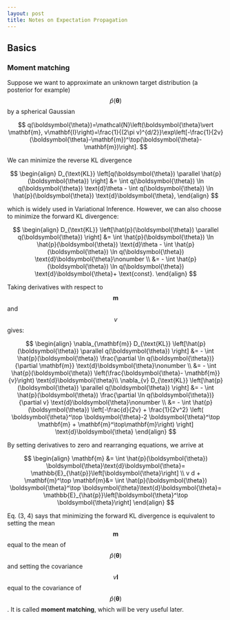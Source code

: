 ```yaml
---
layout: post
title: Notes on Expectation Propagation 
---
```


## Basics

### Moment matching

Suppose we want to approximate an unknown target distribution (a posterior for example) $$\hat{p}(\boldsymbol{\theta})$$ by a spherical Gaussian

$$
q(\boldsymbol{\theta})=\mathcal{N}\left(\boldsymbol{\theta}\vert \mathbf{m}, v\mathbf{I}\right)=\frac{1}{(2\pi v)^{d/2}}\exp\left[-\frac{1}{2v}(\boldsymbol{\theta}-\mathbf{m})^\top(\boldsymbol{\theta}-\mathbf{m})\right].
$$

We can minimize the reverse KL divergence

$$
\begin{align}
    D_{\text{KL}} \left[q(\boldsymbol{\theta}) \parallel \hat{p}(\boldsymbol{\theta}) \right] &= \int q(\boldsymbol{\theta}) \ln q(\boldsymbol{\theta}) \text{d}\theta - \int q(\boldsymbol{\theta}) \ln \hat{p}(\boldsymbol{\theta}) \text{d}\boldsymbol{\theta},
\end{align}
$$

which is widely used in Variational Inference. However, we can also choose to minimize the forward KL divergence:

$$
\begin{align}
    D_{\text{KL}} \left[\hat{p}(\boldsymbol{\theta}) \parallel q(\boldsymbol{\theta}) \right] &= \int \hat{p}(\boldsymbol{\theta}) \ln \hat{p}(\boldsymbol{\theta}) \text{d}\theta - \int \hat{p}(\boldsymbol{\theta}) \ln q(\boldsymbol{\theta}) \text{d}\boldsymbol{\theta}\nonumber \\
    &= - \int \hat{p}(\boldsymbol{\theta}) \ln q(\boldsymbol{\theta}) \text{d}\boldsymbol{\theta}+ \text{const}.
\end{align}
$$

Taking derivatives with respect to $$\mathbf{m}$$ and $$v$$ gives:

$$
\begin{align}
    \nabla_{\mathbf{m}} D_{\text{KL}} \left[\hat{p}(\boldsymbol{\theta}) \parallel q(\boldsymbol{\theta}) \right] &= - \int \hat{p}(\boldsymbol{\theta}) \frac{\partial \ln q(\boldsymbol{\theta})}{\partial \mathbf{m}} \text{d}\boldsymbol{\theta}\nonumber \\
    &= - \int \hat{p}(\boldsymbol{\theta}) \left(\frac{\boldsymbol{\theta}- \mathbf{m}}{v}\right) \text{d}\boldsymbol{\theta}\\
    \nabla_{v} D_{\text{KL}} \left[\hat{p}(\boldsymbol{\theta}) \parallel q(\boldsymbol{\theta}) \right] &= - \int \hat{p}(\boldsymbol{\theta}) \frac{\partial \ln q(\boldsymbol{\theta})}{\partial v} \text{d}\boldsymbol{\theta}\nonumber \\
    &= - \int \hat{p}(\boldsymbol{\theta}) \left[-\frac{d}{2v} + \frac{1}{2v^2} \left( \boldsymbol{\theta}^\top \boldsymbol{\theta}-2 \boldsymbol{\theta}^\top \mathbf{m} + \mathbf{m}^\top\mathbf{m}\right) \right] \text{d}\boldsymbol{\theta}
\end{align}
$$

By setting derivatives to zero and rearranging equations, we arrive at

$$
\begin{align}
    \mathbf{m} &= \int \hat{p}(\boldsymbol{\theta}) \boldsymbol{\theta}\text{d}\boldsymbol{\theta}= \mathbb{E}_{\hat{p}}\left[\boldsymbol{\theta}\right] \\
    v d + \mathbf{m}^\top \mathbf{m}&= \int \hat{p}(\boldsymbol{\theta}) \boldsymbol{\theta}^\top \boldsymbol{\theta}\text{d}\boldsymbol{\theta}= \mathbb{E}_{\hat{p}}\left[\boldsymbol{\theta}^\top \boldsymbol{\theta}\right]
\end{align}
$$

Eq. (3, 4) says that minimizing the forward KL divergence is equivalent to setting the mean $$\mathbf{m}$$ equal to the mean of $$\hat{p}(\boldsymbol{\theta})$$ and setting the covariance $$v\mathbf{I}$$ equal to the covariance of $$\hat{p}(\boldsymbol{\theta})$$. It is called **moment matching**, which will be very useful later.

<!-- ### Gaussian integral

We will use the following Gaussian integral result:
$$
\begin{align}
\label{eq:gaussian-int}
\int\exp\left[-\frac{1}{2}\mathbf{x}^\top\mathbf{A}\mathbf{x}+\mathbf{c}^\top\mathbf{x}\right]\text{d}\mathbf{x}=\sqrt{\det(2\pi\mathbf{A}^{-1})}\exp\left[\frac{1}{2}\mathbf{c}^\top\mathbf{A}^{-\top}\mathbf{c}\right]
\end{align}
$$

## Assumed-density filtering

### Background: the clutter problem

Before introducing the Expectation Propagation (EP) formally, we would like to talk about the assumed-density filtering (ADF), which is a special case of EP and forms the basis for EP. As a concrete example, consider the clutter problem discussed in Minka's thesis. The datapoints are sampled from a mixture of Gaussians: 
$$
\begin{align}
    p(\mathbf{x}\vert \boldsymbol{\theta})&=(1-w)\mathcal{N}\left(\mathbf{x} \vert \boldsymbol{\theta}, \mathbf{I}\right)+w\mathcal{N}\left(\mathbf{x} \vert \mathbf{0}, 10\mathbf{I}\right), \\
    p(\boldsymbol{\theta})&\sim\mathcal{N}(\mathbf{0}, 100\mathbf{I}),
\end{align}
$$
where $$\boldsymbol{\theta}$$ is a $$d$$-dimensional unknown parameters we want to infer, $$p(\mathbf{x}\vert \boldsymbol{\theta})$$ is the likelihood and $$p(\boldsymbol{\theta})$$ is the prior. Given i.i.d. datapoints $$\mathcal{D}=\{\mathbf{x}_1, \mathbf{x}_2, \cdots, \mathbf{x}_N\}$$, the joint distribution of data $$\mathcal{D}$$ and parameter $$\boldsymbol{\theta}$$ is
$$
p(\mathcal{D},\boldsymbol{\theta})=p(\boldsymbol{\theta})p(\mathcal{D}\vert \boldsymbol{\theta})=
p(\boldsymbol{\theta}) \prod_{i=1}^{N}p(\mathbf{x}_i\vert \boldsymbol{\theta}),
$$
and we are interested in estimating the posterior distribution $$p(\boldsymbol{\theta}\vert \mathcal{D})$$ (inferring the unknown parameters $$\boldsymbol{\theta}$$): 
$$
p(\boldsymbol{\theta}\vert \mathcal{D})=\frac{p(\boldsymbol{\theta})p(\mathcal{D}\vert \boldsymbol{\theta})}{p(\mathcal{D})} = \frac{p(\boldsymbol{\theta})p(\mathcal{D}\vert \boldsymbol{\theta})}{\int p(\boldsymbol{\theta})p(\mathcal{D}\vert \boldsymbol{\theta})\text{d}\boldsymbol{\theta}}.
$$

### ADF in a Nutshell

The main steps of ADF is summarized as follows.

#### Factorize the joint distribution

First, the joint distribution $$p(\mathcal{D},\boldsymbol{\theta})$$ is factorized as
$$
p(\mathcal{D},\boldsymbol{\theta})=p(\boldsymbol{\theta}) \prod_{i=1}^{N}t_i(\boldsymbol{\theta}),
$$
where $$t_i(\boldsymbol{\theta})=p(\mathbf{x}_i\vert \boldsymbol{\theta})$$. From my point of view, it's just renaming the likelihood.

#### Approximate the posterior by a tractable distribution

We would like to approximate the posterior by a tractable distribution $$q(\boldsymbol{\theta})$$. In this clutter problem, we choose spherical Gaussian in Eq. ($$\ref{eq:spherical-gaussian}$$): 
$$
q(\boldsymbol{\theta})=\mathcal{N}\left(\boldsymbol{\theta} \vert \mathbf{m}_{\theta}, v_{\theta}\mathbf{I}\right)
\label{eq:parameterized}
$$
and the learnable parameters are $$\{\mathbf{m}_\theta, v_\theta\}$$.

#### Calculate the approximate posterior

Suppose that given datapoints $$\mathcal{D}_{i-1}=\{\mathbf{x}_1,\mathbf{x}_2,\cdots,\mathbf{x}_{i-1}\}$$, our current estimate of the posterior is $$q(\boldsymbol{\theta}\vert \mathcal{D}_{i-1})$$. Then, after observing a new datapoint $$\mathbf{x}_{i}$$, we can update the posterior using Bayes' rule: 
$$
\underbrace{p(\boldsymbol{\theta}\vert \mathcal{D}_{i})}_{\text{new posterior}} \propto \underbrace{p(\mathbf{x}_{i} \vert \boldsymbol{\theta})}_{\text{likelihood}} \quad\underbrace{q(\boldsymbol{\theta}\vert \mathcal{D}_{i-1})}_{\text{prior}},
$$
where $$p(\boldsymbol{\theta}\vert \mathcal{D}_{i})$$ is our new estimate of the posterior, $$p(\mathbf{x}_{i} \vert \boldsymbol{\theta})$$ is the likelihood and the "old" posterior $$q(\boldsymbol{\theta}\vert \mathcal{D}_{i-1})$$ can be treated as the prior. In the clutter problem, the above equation becomes 
$$
\begin{align}
\label{eq:update-new-posterior}
    \hat{p}(\boldsymbol{\theta})=\frac{t_i(\boldsymbol{\theta})q(\boldsymbol{\theta})}{\int t_i(\boldsymbol{\theta})q(\boldsymbol{\theta}) \text{d}\boldsymbol{\theta}}=\frac{t_i(\boldsymbol{\theta})q(\boldsymbol{\theta})}{Z_i},
\end{align}
$$
where $$\hat{p}(\boldsymbol{\theta})$$ is the new posterior, $$q(\boldsymbol{\theta})$$ is the "old" posterior and $$Z_i$$ is the normalizing factor.

#### Update parameters

After obtaining the new posterior in Eq. ($$\ref{eq:update-new-posterior}$$), the final step is to update our parameters $$\{\mathbf{m}_\theta, v_\theta\}$$ so that the new $$q(\boldsymbol{\theta})$$ is as close as possible to $$\hat{p}(\boldsymbol{\theta})$$. (Note that $$\hat{p}(\boldsymbol{\theta})$$ is not what we want. What we want is a spherical Gaussian parameterized by $$\{\mathbf{m}_\theta, v_\theta\}$$ so we must “project” $$\hat{p}(\boldsymbol{\theta})$$ back into $$q(\boldsymbol{\theta})$$.) This is done by minimizing the forward KL divergence between $$\hat{p}(\boldsymbol{\theta})$$ and $$q(\boldsymbol{\theta})$$ and **moment matching** tells us that 
$$
\begin{align}
		\label{eq:adf-1}
    \mathbf{m}_\theta^\text{new} &= \int \hat{p}(\boldsymbol{\theta}) \boldsymbol{\theta}\text{d}\boldsymbol{\theta}= \mathbb{E}_{\hat{p}}\left[\boldsymbol{\theta}\right] \\
    \label{eq:adf-2}
    v_\theta^\text{new} d + \mathbf{m}_\theta^{\text{new} \top} \mathbf{m}_\theta^\text{new}&= \int \hat{p}(\boldsymbol{\theta}) \boldsymbol{\theta}^\top \boldsymbol{\theta}\text{d}\boldsymbol{\theta}= \mathbb{E}_{\hat{p}}\left[\boldsymbol{\theta}^\top \boldsymbol{\theta}\right]
\end{align}
$$
Next time, a new datapoint $$\mathbf{x}_{i+1}$$ comes in and we can update parameters $$\{\mathbf{m}_\theta, v_\theta\}$$ sequentially in this way.

### More details in ADF

#### How to compute the expectations

The next question is: how to compute the expectations on the r.h.s of Eq. ($$\ref{eq:adf-1}, \ref{eq:adf-2}$$)? We resort to the following property: for arbitrary function $$t(\boldsymbol{\theta})$$ and spherical Gaussian $$q(\boldsymbol{\theta})=\mathcal{N}(\mathbf{m}_{\theta},v_{\theta}\mathbf{I})$$, we have 
$$
\begin{align}
    \hat{p}(\boldsymbol{\theta}) &= \frac{t(\boldsymbol{\theta})q(\boldsymbol{\theta})}{\int t(\boldsymbol{\theta})q(\boldsymbol{\theta}) \text{d}\boldsymbol{\theta}}=\frac{t(\boldsymbol{\theta})q(\boldsymbol{\theta})}{Z} \\
    \frac{\partial \ln Z}{\partial \mathbf{m}_{\theta}} &= \frac{1}{Z}\int t(\boldsymbol{\theta}) \frac{\partial q(\boldsymbol{\theta})}{\partial \mathbf{m}_\theta} \text{d}\boldsymbol{\theta}\nonumber \\
    &= \frac{1}{Z} \int t(\boldsymbol{\theta}) \frac{q(\boldsymbol{\theta})(\boldsymbol{\theta}- \mathbf{m}_\theta)}{v_\theta} \text{d}\boldsymbol{\theta}\nonumber \\
    &= \frac{1}{v_{\theta}} \left[\mathbb{E}_{\hat{p}}\left[\boldsymbol{\theta}\right] - \mathbf{m}_{\theta}\right], \label{eq:lnZ-to-m}\\
    \frac{\partial \ln Z}{\partial v_{\theta}} &= \frac{1}{Z}\int t(\boldsymbol{\theta}) \frac{\partial q(\boldsymbol{\theta})}{\partial v_\theta} \text{d}\boldsymbol{\theta}\nonumber \\
    &= \frac{1}{Z} \int t(\boldsymbol{\theta}) q(\boldsymbol{\theta}) \left[-\frac{d}{2v_\theta} + \frac{1}{2v_\theta^2} \left( \boldsymbol{\theta}^\top \boldsymbol{\theta}-2 \boldsymbol{\theta}^\top \mathbf{m}_\theta + \left\lVert\mathbf{m}_\theta\right\rVert^2\right) \right] \text{d}\boldsymbol{\theta}\nonumber \\
    &= \frac{1}{2v_{\theta}^2} \left\{\mathbb{E}_{\hat{p}}\left[\boldsymbol{\theta}^\top \boldsymbol{\theta}\right] - 2\mathbb{E}_{\hat{p}}\left[\boldsymbol{\theta}\right]\mathbf{m}_{\theta} + \left\lVert\mathbf{m}_{\theta}\right\rVert^2\right\} -\frac{d}{2v_{\theta}}. \label{eq:lnZ-to-v}
\end{align}
$$
Rearranging the above equations we obtain 
$$
\begin{align}
    \mathbb{E}_{\hat{p}}\left[\boldsymbol{\theta}\right] &= v_\theta \frac{\partial \ln Z}{\partial \mathbf{m}_{\theta}} + \mathbf{m}_\theta \\
    \mathbb{E}_{\hat{p}}\left[\boldsymbol{\theta}^\top \boldsymbol{\theta}\right] &= 2 v_\theta^2 \frac{\partial \ln Z}{\partial v_{\theta}} + v_\theta d + 2 v_\theta \frac{\partial \ln Z}{\partial \mathbf{m}_{\theta}} \mathbf{m}_\theta + \left\lVert\mathbf{m}_\theta\right\rVert^2 \\
    \mathbb{E}_{\hat{p}}\left[\boldsymbol{\theta}^\top \boldsymbol{\theta}\right] - \left(\mathbb{E}_{\hat{p}}\left[\boldsymbol{\theta}\right]\right)^\top \mathbb{E}_{\hat{p}}\left[\boldsymbol{\theta}\right] &= v_\theta d - v_\theta^2 \left[ \left(\frac{\partial \ln Z}{\partial \mathbf{m}_\theta}\right)^\top  \frac{\partial \ln Z}{\partial \mathbf{m}_\theta} - 2 \frac{\partial \ln Z}{\partial v_\theta} \right]
\end{align}
$$
As long as we can compute $$\frac{\partial \ln Z}{\partial \mathbf{m}_\theta}$$ and $$\frac{\partial \ln Z}{\partial v_\theta}$$, we are able to calculate those expectations.

#### Equations for the clutter problem

For the clutter problem, there exits analytical solution. To recap, our current estimate (after observing $$\{\mathbf{x}_1, \cdots, \mathbf{x}_{i-1}\}$$) of the posterior is given by Eq. ($$\ref{eq:parameterized}$$). Then after observing a new datapoint $$\mathbf{x}_i$$, we calculate the expectations of $$\hat{p}(\boldsymbol{\theta})$$ and then set $$\mathbf{m}^{\text{new}}_{\boldsymbol{\theta}}$$ equal to $$\mathbb{E}_{\hat{p}}\left[\boldsymbol{\theta}\right]$$ and $$d v^{\text{new}}_{\theta}$$ equal to $$\mathbb{E}_{\hat{p}}\left[\boldsymbol{\theta}^\top \boldsymbol{\theta}\right] - \mathbb{E}_{\hat{p}}\left[\boldsymbol{\theta}\right]^\top \mathbb{E}_{\hat{p}}\left[\boldsymbol{\theta}\right]$$. First, we calculate the normalizing factor $$Z_i$$: 
$$
\begin{align}
    Z_i &= \int t_i(\boldsymbol{\theta})q(\boldsymbol{\theta}) \text{d}\boldsymbol{\theta}\nonumber \\
    &= \int \left[(1-w)\mathcal{N}\left(\mathbf{x}_i \vert \boldsymbol{\theta}, \mathbf{I}\right)+w\mathcal{N}\left(\mathbf{x}_i \vert \mathbf{0}, 10\mathbf{I}\right)\right]q(\boldsymbol{\theta}) \text{d}\boldsymbol{\theta}\nonumber \\
    &= \int \left[(1-w)\mathcal{N}\left(\mathbf{x}_i \vert \boldsymbol{\theta}, \mathbf{I}\right)+w\mathcal{N}\left(\mathbf{x}_i \vert \mathbf{0}, 10\mathbf{I}\right)\right]\mathcal{N}\left(\boldsymbol{\theta} \vert \mathbf{m}_{\theta}, v_{\theta}\mathbf{I}\right) \text{d}\boldsymbol{\theta}\nonumber \\
    &= (1-w)\mathcal{N}\left(\mathbf{x}_i \vert \mathbf{m}_{\theta}, (v_{\theta}+1)\mathbf{I}\right) + w\mathcal{N}\left(\mathbf{x}_i \vert \mathbf{0}, 10\mathbf{I}\right)
\end{align}
$$
In deriving the above equation, we use the Gaussian integral in Eq. ($$\ref{eq:gaussian-int}$$) so that $$\int \mathcal{N}\left(\mathbf{x}_i \vert \boldsymbol{\theta}, \mathbf{I}\right) \mathcal{N}\left(\boldsymbol{\theta} \vert \mathbf{m}_{\theta}, v_{\theta}\mathbf{I}\right)\text{d}\boldsymbol{\theta}=\mathcal{N}\left(\mathbf{x}_i \vert \mathbf{m}_{\theta}, (v_{\theta}+1)\mathbf{I}\right)$$.

By defining $$r_i = \frac{1}{Z_i} (1-w)\mathcal{N}\left(\mathbf{x}_i \vert \mathbf{m}_{\theta}, (v_{\theta}+1)\mathbf{I}\right)$$, the derivatives are given by
$$
\begin{align}
    \frac{\partial \ln Z_i}{\partial \mathbf{m}_{\theta}} &= r_i \frac{\mathbf{x}_i - m_{\boldsymbol{\theta}}}{v_{\theta}+1} \\
    \frac{\partial \ln Z_i}{\partial v_{\theta}} &= -\frac{d r_i}{2(v_{\theta}+1)} + \frac{r_i}{2(v_{\theta}+1)^2}(\mathbf{x}_i-\mathbf{m}_{\theta})^\top(\mathbf{x}_i-\mathbf{m}_{\theta})
\end{align}
$$
and the final update equations are 
$$
\begin{align}
    \mathbf{m}^{\text{new}}_{\theta} &= \mathbf{m}_{\theta} + v_{\theta} r_i  \frac{\mathbf{x}_i - \mathbf{m}_{\theta}}{v_{\theta}+1} \\
    v^{\text{new}}_{\theta} &= v_{\theta} - r_i \frac{v_{\theta}^2}{v_{\theta}+1} + \frac{r_i (1 - r_i) v_{\theta}^2}{(v_{\theta}+1)^2 d}(\mathbf{x}_i-\mathbf{m}_{\theta})^\top(\mathbf{x}_i-\mathbf{m}_{\theta})
\end{align}
$$

## Expectation Propagation

### EP in a Nutshell

The core idea of EP is summarized as follows.

#### Factorize the joint distribution

Same as in ADF.

#### Approximate the posterior by a tractable distribution

In EP, rather than using a single Gaussian, we choose to approximate the posterior by the product of Gaussians:
$$
\begin{align}
\label{eq:product-of-factors}
q(\boldsymbol{\theta})=\frac{\prod_{i=1}^N \tilde{t}_i(\boldsymbol{\theta})}{\int \prod_{i=1}^N \tilde{t}_i(\boldsymbol{\theta}) \text{d}\boldsymbol{\theta}},
\end{align}
$$
where each $$\tilde{t}_i(\boldsymbol{\theta})$$ takes the form of Eq. ($$\ref{eq:parameterized}$$) with parameters $$\{\mathbf{m}_\theta^i, v_\theta^i\}$$. A nice property of Gaussian is that the product of Gaussian PDF is also a Gaussian PDF. In this way,  $$q(\boldsymbol{\theta})$$ is also a Gaussian with mean $$\mathbf{m}_{\theta}$$ and variance $$v_{\theta}\mathbf{I}$$. If we remove a Gaussian factor, the remaining product of Gaussians is also a Gaussian with mean $$\mathbf{m}_{\theta}^{\setminus i}$$ and variance $$v^{\setminus i}_{\theta}\mathbf{I}$$. 

Although $$q(\boldsymbol{\theta})$$ is still a spherical Gaussian (same as ADF, so if the posterior is a mixture of gaussian, it can only capture a single component), we hope that by introducing these product factors $$\tilde{t}_i(\boldsymbol{\theta})$$, it will result in a more accurate estimate of the posterior. 

#### Calculate the approximate posterior

Suppose that given all datapoints $$\mathcal{D}_N=\{\mathbf{x}_1,\mathbf{x}_2,\cdots,\mathbf{x}_N\}$$, our estimate of the posterior is $$q(\boldsymbol{\theta})$$ given by Eq. ($$\ref{eq:product-of-factors}$$). Every time we randomly remove $$\mathbf{x}_i$$. After $$\mathbf{x}_i$$ being removed, our current estimate of the *leave-one-out* posterior $$q^{\setminus i}(\boldsymbol{\theta})$$ is given by
$$
\begin{align}
    q^{\setminus i}(\boldsymbol{\theta}) = \frac{q(\boldsymbol{\theta})}{\tilde{t}_i(\boldsymbol{\theta})}.
\end{align}
$$
Then suppose we "re-observing" $$\mathbf{x}_i$$. We can calculate the new posterior $$q^{\text{new}}(\boldsymbol{\theta})$$, as we did in ADF using Bayes' rule: 
$$
\begin{align}
\hat{p}(\boldsymbol{\theta})=\frac{t_i(\boldsymbol{\theta})q^{\setminus i}(\boldsymbol{\theta})}{\int t_i(\boldsymbol{\theta})q^{\setminus i}(\boldsymbol{\theta}) \text{d}\boldsymbol{\theta}}=\frac{t_i(\boldsymbol{\theta})q^{\setminus i}(\boldsymbol{\theta})}{Z_i}.
\end{align}
$$

#### Update parameters

Same as in ADF, we then update parameters $$\{\mathbf{m}_\theta, v_\theta\}$$ so that the new $$q^{\text{new}}(\boldsymbol{\theta}^{\text{}})$$ is as close as possible to $$\hat{p}(\boldsymbol{\theta})$$ by moment matching. (Note that in fact, we don't need to conpute $$q(\boldsymbol{\theta})$$ by the product of Gaussian using Eq. ($$\ref{eq:product-of-factors}$$), it is given by moment matching!) Finally, since we have updated our new posterior, we can refine $$\tilde{t}_i(\boldsymbol{\theta})$$ (update parameters $$\{\mathbf{m}_\theta^i, v_\theta^i\}$$) according to 
$$
\tilde{t}_i(\boldsymbol{\theta})=Z_i \frac{q^{\text{new}}(\boldsymbol{\theta})}{q^{\setminus i}(\boldsymbol{\theta})}.
$$

### More details in EP

#### How to compute the leave-one-out distribution

Most of equations are the same as in ADF. For the update equations, see Minka's thesis or PRML. Here we only introduce how to calculate the leave-one-out distribution: the division of two spherical Gaussian 
$$
\begin{align}
    q^{\text{new}}(\boldsymbol{\theta})=\frac{\mathcal{N}\left(\boldsymbol{\theta} \vert \mathbf{m}_1, v_1 \mathbf{I}\right)}{\mathcal{N}\left(\boldsymbol{\theta} \vert \mathbf{m}_2, v_2 \mathbf{I}\right)}
\end{align}
$$
is also a Gaussian random variable with mean and variance 
$$
\begin{align}
    (v^{\text{new}})^{-1} &= (v_1)^{-1} - (v_2)^{-1} \\
    \mathbf{m}^{\text{new}} &= \mathbf{m}_2 + (v_2 + v^{\text{new}})v_2^{-1}(\mathbf{m}_1 - \mathbf{m}_2)
\end{align}
$$ -->
